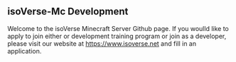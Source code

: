 ## isoVerse-Mc Development

Welcome to the isoVerse Minecraft Server Github page.
If you woulld like to apply to join either or development training program or join as a developer, please visit our website at https://www.isoverse.net and fill in an application.


